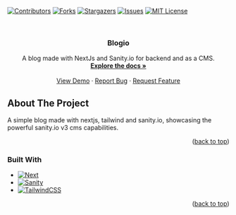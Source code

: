 <!-- Improved compatibility of back to top link: See: https://github.com/othneildrew/Best-README-Template/pull/73 -->

<!-- PROJECT SHIELDS -->
<!--
*** I'm using markdown "reference style" links for readability.
*** Reference links are enclosed in brackets [ ] instead of parentheses ( ).
*** See the bottom of this document for the declaration of the reference variables
*** for contributors-url, forks-url, etc. This is an optional, concise syntax you may use.
*** https://www.markdownguide.org/basic-syntax/#reference-style-links
-->

[![Contributors][contributors-shield]][contributors-url]
[![Forks][forks-shield]][forks-url]
[![Stargazers][stars-shield]][stars-url]
[![Issues][issues-shield]][issues-url]
[![MIT License][license-shield]][license-url]

<!-- PROJECT LOGO -->
<br />
<div align="center">

<h3 align="center">Blogio </h3>

  <p align="center">
    A blog made with NextJs and Sanity.io for backend and as a CMS. 
    <br />
    <a href="https://github.com/taimoorM/nextjs-sanity-blog"><strong>Explore the docs »</strong></a>
    <br />
    <br />
    <a href="https://blogio-rho.vercel.app/">View Demo</a>
    ·
    <a href="https://github.com/taimoorM/nextjs-sanity-blog/issues">Report Bug</a>
    ·
    <a href="https://github.com/taimoorM/nextjs-sanity-blog/issues">Request Feature</a>
  </p>
</div>

<!-- ABOUT THE PROJECT -->

## About The Project

A simple blog made with nextjs, tailwind and sanity.io, showcasing the powerful sanity.io v3 cms capabilities.

<p align="right">(<a href="#readme-top">back to top</a>)</p>

### Built With

- [![Next][next.js]][next-url]
- [![Sanity][sanity.io]][sanity-url]
- [![TailwindCSS][tailwind]][tailwind-url]

<p align="right">(<a href="#readme-top">back to top</a>)</p>

<!-- MARKDOWN LINKS & IMAGES -->
<!-- https://www.markdownguide.org/basic-syntax/#reference-style-links -->

[contributors-shield]: https://img.shields.io/github/contributors/taimoorM/nextjs-sanity-blog.svg?style=for-the-badge
[contributors-url]: https://github.com/taimoorM/nextjs-sanity-blog/graphs/contributors
[forks-shield]: https://img.shields.io/github/forks/taimoorM/nextjs-sanity-blog.svg?style=for-the-badge
[forks-url]: https://github.com/taimoorM/nextjs-sanity-blog/network/members
[stars-shield]: https://img.shields.io/github/stars/taimoorM/nextjs-sanity-blog.svg?style=for-the-badge
[stars-url]: https://github.com/taimoorM/nextjs-sanity-blog/stargazers
[issues-shield]: https://img.shields.io/github/issues/taimoorM/nextjs-sanity-blog.svg?style=for-the-badge
[issues-url]: https://github.com/taimoorM/nextjs-sanity-blog/issues
[license-shield]: https://img.shields.io/github/license/taimoorM/nextjs-sanity-blog.svg?style=for-the-badge
[license-url]: https://github.com/taimoorM/nextjs-sanity-blog/blob/master/LICENSE.txt
[linkedin-shield]: https://img.shields.io/badge/-LinkedIn-black.svg?style=for-the-badge&logo=linkedin&colorB=555
[linkedin-url]: https://linkedin.com/in/linkedin_username
[product-screenshot]: images/screenshot.png
[next.js]: https://img.shields.io/badge/next.js-000000?style=for-the-badge&logo=nextdotjs&logoColor=white
[next-url]: https://nextjs.org/
[sanity.io]: https://img.shields.io/badge/sanity-000000?style=for-the-badge&logo=sanityio&logoColor=f03e2f
[sanity-url]: https://www.sanity.io/
[tailwind]: https://img.shields.io/badge/tailwind-000000?style=for-the-badge&logo=tailwindcss&logoColor=38bdf8
[tailwind-url]: https://tailwindcss.com/
